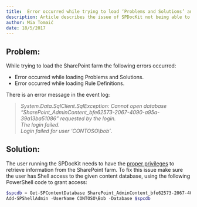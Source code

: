 ```yaml
---
title:  Error occurred while trying to load ‘Problems and Solutions’ and ‘Rule Definitions’
description: Article describes the issue of SPDocKit not being able to load Problems and Solutions and Rule Definitions.
author: Mia Tomaić
date: 18/5/2017
---
```


## Problem:
While trying to load the SharePoint farm the following errors occurred:
* Error occurred while loading Problems and Solutions.
* Error occurred while loading Rule Definitions.

There is an error message in the event log:
> *System.Data.SqlClient.SqlException: Cannot open database “SharePoint_AdminContent_bfe62573-2067-4090-a95a-39a13ba51086” requested by the login.  
The login failed.  
Login failed for user ‘CONTOSO\bob’*.

## Solution:
The user running the SPDocKit needs to have the [proper privileges](#internal/requirements/sharepoint-on-premises-user-permissions-requirements) to retrieve information from the SharePoint farm. To fix this issue make sure the user has Shell access to the given content database, using the following PowerShell code to grant access:
```powershell
$spcdb = Get-SPContentDatabase SharePoint_AdminContent_bfe62573-2067-4090-a95a-39a13ba51086
Add-SPShellAdmin -UserName CONTOSO\Bob -Database $spcdb
```